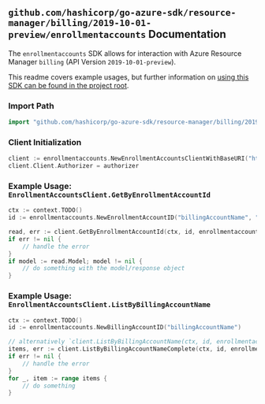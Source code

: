 
## `github.com/hashicorp/go-azure-sdk/resource-manager/billing/2019-10-01-preview/enrollmentaccounts` Documentation

The `enrollmentaccounts` SDK allows for interaction with Azure Resource Manager `billing` (API Version `2019-10-01-preview`).

This readme covers example usages, but further information on [using this SDK can be found in the project root](https://github.com/hashicorp/go-azure-sdk/tree/main/docs).

### Import Path

```go
import "github.com/hashicorp/go-azure-sdk/resource-manager/billing/2019-10-01-preview/enrollmentaccounts"
```


### Client Initialization

```go
client := enrollmentaccounts.NewEnrollmentAccountsClientWithBaseURI("https://management.azure.com")
client.Client.Authorizer = authorizer
```


### Example Usage: `EnrollmentAccountsClient.GetByEnrollmentAccountId`

```go
ctx := context.TODO()
id := enrollmentaccounts.NewEnrollmentAccountID("billingAccountName", "enrollmentAccountName")

read, err := client.GetByEnrollmentAccountId(ctx, id, enrollmentaccounts.DefaultGetByEnrollmentAccountIdOperationOptions())
if err != nil {
	// handle the error
}
if model := read.Model; model != nil {
	// do something with the model/response object
}
```


### Example Usage: `EnrollmentAccountsClient.ListByBillingAccountName`

```go
ctx := context.TODO()
id := enrollmentaccounts.NewBillingAccountID("billingAccountName")

// alternatively `client.ListByBillingAccountName(ctx, id, enrollmentaccounts.DefaultListByBillingAccountNameOperationOptions())` can be used to do batched pagination
items, err := client.ListByBillingAccountNameComplete(ctx, id, enrollmentaccounts.DefaultListByBillingAccountNameOperationOptions())
if err != nil {
	// handle the error
}
for _, item := range items {
	// do something
}
```
